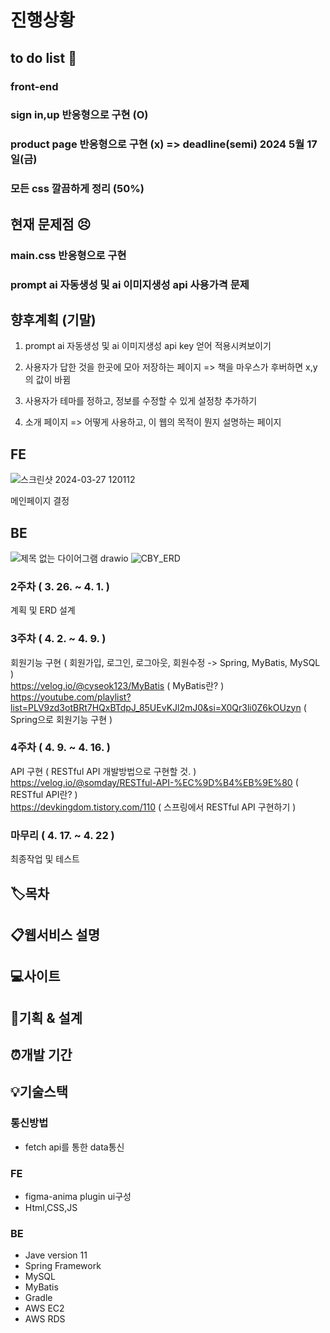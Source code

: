 
# 진행상황

## to do list 👀
### front-end
### sign in,up 반응형으로 구현   (O)
### product page 반응형으로 구현 (x) => deadline(semi) 2024 5월 17일(금)
### 모든 css 깔끔하게 정리       (50%)


## 현재 문제점 😣
### main.css 반응형으로 구현
### prompt ai 자동생성 및 ai 이미지생성 api 사용가격 문제

## 향후계획 (기말)
1. prompt ai 자동생성 및 ai 이미지생성 api key 얻어 적용시켜보이기

2. 사용자가 답한 것을 한곳에 모아 저장하는 페이지 => 책을 마우스가 후버하면 x,y의 값이 바뀜

3. 사용자가 테마를 정하고, 정보를 수정할 수 있게 설정창 추가하기

4. 소개 페이지 => 어떻게 사용하고, 이 웹의 목적이 뭔지 설명하는 페이지

## FE
![스크린샷 2024-03-27 120112](https://github.com/JungWooHwang1/3-1_Web_Project/assets/131197860/b5404686-3402-40a9-bccb-30ae95eab86d)

메인페이지 결정

## BE
![제목 없는 다이어그램 drawio](https://github.com/JungWooHwang1/3-1_Web_Project/assets/153082512/9158bb62-f3e9-4881-9797-177bc5c214bd)
![CBY_ERD](https://github.com/devshylee/3-1_Web_Project/assets/69080831/2b40f114-3705-4c18-83da-9e9c55224746)

### 2주차 ( 3. 26. ~ 4. 1. )
계획 및 ERD 설계

### 3주차 ( 4. 2. ~ 4. 9. )
회원기능 구현 ( 회원가입, 로그인, 로그아웃, 회원수정 -> Spring, MyBatis, MySQL )  
https://velog.io/@cyseok123/MyBatis ( MyBatis란? )  
https://youtube.com/playlist?list=PLV9zd3otBRt7HQxBTdpJ_85UEvKJl2mJ0&si=X0Qr3li0Z6kOUzyn ( Spring으로 회원기능 구현 )

### 4주차 ( 4. 9. ~ 4. 16. )
API 구현 ( RESTful API 개발방법으로 구현할 것. )  
https://velog.io/@somday/RESTful-API-%EC%9D%B4%EB%9E%80 ( RESTful API란? )  
https://devkingdom.tistory.com/110 ( 스프링에서 RESTful API 구현하기 )


### 마무리 ( 4. 17. ~ 4. 22 )
최종작업 및 테스트

## 🏷목차


## 📋웹서비스 설명


## 💻사이트


## 📜기획 & 설계


## ⏰개발 기간


## 💡기술스택
### 통신방법
  - fetch api를 통한 data통신
### FE
  - figma-anima plugin ui구성
  - Html,CSS,JS
 
### BE
  - Jave version 11
  - Spring Framework
  - MySQL
  - MyBatis
  - Gradle
  - AWS EC2
  - AWS RDS
